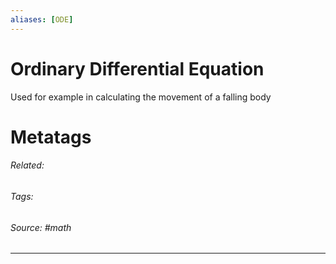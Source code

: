 ```yaml
---
aliases: [ODE]
---
```

# Ordinary Differential Equation
Used for example in calculating the movement of a falling body











# Metatags
###### Related: 
###### Tags: 
###### Source: #math

---